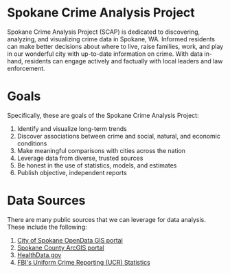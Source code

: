 # Spokane Crime Analysis Project

Spokane Crime Analysis Project (SCAP) is dedicated to discovering, analyzing, and visualizing crime data in Spokane, WA. Informed residents can make better decisions about where to live, raise families, work, and play in our wonderful city with up-to-date information on crime. With data in-hand, residents can engage actively and factually with local leaders and law enforcement. 

# Goals

Specifically, these are goals of the Spokane Crime Analysis Project:

1. Identify and visualize long-term trends
1. Discover associations between crime and social, natural, and economic conditions
1. Make meaningful comparisons with cities across the nation
1. Leverage data from diverse, trusted sources
1. Be honest in the use of statistics, models, and estimates
1. Publish objective, independent reports

# Data Sources

There are many public sources that we can leverage for data analysis. These include the following:

1. [City of Spokane OpenData GIS portal](https://my.spokanecity.org/opendata/gis/)
1. [Spokane County ArcGIS portal](https://gisdatacatalog-spokanecounty.opendata.arcgis.com/)
1. [HealthData.gov](https://healthdata.gov/)
1. [FBI's Uniform Crime Reporting (UCR) Statistics](https://www.ucrdatatool.gov/)
